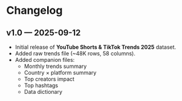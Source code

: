 # Changelog

## v1.0 — 2025-09-12
- Initial release of **YouTube Shorts & TikTok Trends 2025** dataset.
- Added raw trends file (~48K rows, 58 columns).
- Added companion files:
  - Monthly trends summary
  - Country × platform summary
  - Top creators impact
  - Top hashtags
  - Data dictionary
